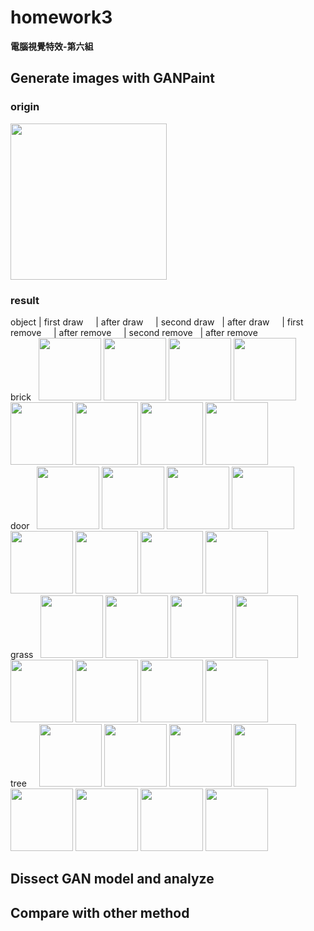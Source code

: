 # homework3
  
**電腦視覺特效-第六組**  
  
## Generate images with GANPaint

### origin
<img src="https://github.com/TingWeiHuang22/homework3/blob/master/pictures/GANpaint/original_pic.jpg" width="250" height="250"/>
<br/> 

### result
object | first draw &nbsp;&nbsp;&nbsp;&nbsp;| after draw &nbsp;&nbsp;&nbsp;&nbsp;| second draw &nbsp;&nbsp;| after draw &nbsp;&nbsp;&nbsp;&nbsp;| first remove &nbsp;&nbsp;&nbsp;&nbsp;| after remove &nbsp;&nbsp;&nbsp;&nbsp;| second remove &nbsp;&nbsp;| after remove 
<br/>
brick&nbsp;&nbsp;
<img src="https://github.com/TingWeiHuang22/homework3/blob/master/pictures/GANpaint/brick_add1.jpg" width="100" height="100"/>
<img src="https://github.com/TingWeiHuang22/homework3/blob/master/pictures/GANpaint/brick_add2.jpg" width="100" height="100"/>
<img src="https://github.com/TingWeiHuang22/homework3/blob/master/pictures/GANpaint/brick_add3.jpg" width="100" height="100"/>
<img src="https://github.com/TingWeiHuang22/homework3/blob/master/pictures/GANpaint/brick_add4.jpg" width="100" height="100"/>
<img src="https://github.com/TingWeiHuang22/homework3/blob/master/pictures/GANpaint/brick_re1.jpg" width="100" height="100"/>
<img src="https://github.com/TingWeiHuang22/homework3/blob/master/pictures/GANpaint/brick_re2.jpg" width="100" height="100"/>
<img src="https://github.com/TingWeiHuang22/homework3/blob/master/pictures/GANpaint/brick_re3.jpg" width="100" height="100"/>
<img src="https://github.com/TingWeiHuang22/homework3/blob/master/pictures/GANpaint/brick_re4.jpg" width="100" height="100"/>
<br/>
door&nbsp;&nbsp;
<img src="https://github.com/TingWeiHuang22/homework3/blob/master/pictures/GANpaint/door_add1.jpg" width="100" height="100"/>
<img src="https://github.com/TingWeiHuang22/homework3/blob/master/pictures/GANpaint/door_add2.jpg" width="100" height="100"/>
<img src="https://github.com/TingWeiHuang22/homework3/blob/master/pictures/GANpaint/door_add3.jpg" width="100" height="100"/>
<img src="https://github.com/TingWeiHuang22/homework3/blob/master/pictures/GANpaint/door_add4.jpg" width="100" height="100"/>
<img src="https://github.com/TingWeiHuang22/homework3/blob/master/pictures/GANpaint/door_re1.jpg" width="100" height="100"/>
<img src="https://github.com/TingWeiHuang22/homework3/blob/master/pictures/GANpaint/door_re2.jpg" width="100" height="100"/>
<img src="https://github.com/TingWeiHuang22/homework3/blob/master/pictures/GANpaint/door_re3.jpg" width="100" height="100"/>
<img src="https://github.com/TingWeiHuang22/homework3/blob/master/pictures/GANpaint/door_re4.jpg" width="100" height="100"/>
<br/>
grass&nbsp;&nbsp;
<img src="https://github.com/TingWeiHuang22/homework3/blob/master/pictures/GANpaint/grass_add1.jpg" width="100" height="100"/>
<img src="https://github.com/TingWeiHuang22/homework3/blob/master/pictures/GANpaint/grass_add2.jpg" width="100" height="100"/>
<img src="https://github.com/TingWeiHuang22/homework3/blob/master/pictures/GANpaint/grass_add3.jpg" width="100" height="100"/>
<img src="https://github.com/TingWeiHuang22/homework3/blob/master/pictures/GANpaint/grass_add4.jpg" width="100" height="100"/>
<img src="https://github.com/TingWeiHuang22/homework3/blob/master/pictures/GANpaint/grass_re1.jpg" width="100" height="100"/>
<img src="https://github.com/TingWeiHuang22/homework3/blob/master/pictures/GANpaint/grass_re2.jpg" width="100" height="100"/>
<img src="https://github.com/TingWeiHuang22/homework3/blob/master/pictures/GANpaint/grass_re3.jpg" width="100" height="100"/>
<img src="https://github.com/TingWeiHuang22/homework3/blob/master/pictures/GANpaint/grass_re4.jpg" width="100" height="100"/>
<br/>
tree&nbsp;&nbsp;&nbsp;&nbsp;
<img src="https://github.com/TingWeiHuang22/homework3/blob/master/pictures/GANpaint/tree_add1.jpg" width="100" height="100"/>
<img src="https://github.com/TingWeiHuang22/homework3/blob/master/pictures/GANpaint/tree_add2.png" width="100" height="100"/>
<img src="https://github.com/TingWeiHuang22/homework3/blob/master/pictures/GANpaint/tree_add3.jpg" width="100" height="100"/>
<img src="https://github.com/TingWeiHuang22/homework3/blob/master/pictures/GANpaint/tree_add4.jpg" width="100" height="100"/>
<img src="https://github.com/TingWeiHuang22/homework3/blob/master/pictures/GANpaint/tree_re1.jpg" width="100" height="100"/>
<img src="https://github.com/TingWeiHuang22/homework3/blob/master/pictures/GANpaint/tree_re2.jpg" width="100" height="100"/>
<img src="https://github.com/TingWeiHuang22/homework3/blob/master/pictures/GANpaint/tree_re3.jpg" width="100" height="100"/>
<img src="https://github.com/TingWeiHuang22/homework3/blob/master/pictures/GANpaint/tree_re4.jpg" width="100" height="100"/>


## Dissect GAN model and analyze



## Compare with other method
